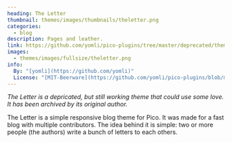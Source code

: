 ```yaml
---
heading: The Letter
thumbnail: themes/images/thumbnails/theletter.png
categories:
  - blog
description: Pages and leather.
link: https://github.com/yomli/pico-plugins/tree/master/deprecated/themes/the-letter
images:
  - themes/images/fullsize/theletter.png
info:
  By: "[yomli](https://github.com/yomli)"
  License: "[MIT-Beerware](https://github.com/yomli/pico-plugins/blob/master/LICENSE)"
---
```


*The Letter is a depricated, but still working theme that could use some love. It has been archived by its original author.*

The Letter is a simple responsive blog theme for Pico. It was made for a fast blog with multiple contributors. The idea behind it is simple: two or more people (the authors) write a bunch of letters to each others.